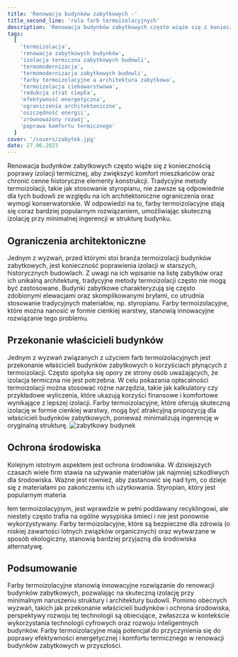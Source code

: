 ```yaml
---
title: 'Renowacja budynków zabytkowych -'
title_second_line: 'rola farb termoizolacyjnych'
description: 'Renowacja budynków zabytkowych często wiąże się z koniecznością poprawy izolacji termicznej, aby zwiększyć komfort mieszkańców oraz chronić cenne historyczne elementy konstrukcji. Tradycyjne metody termoizolacji, takie jak stosowanie styropianu, nie zawsze są odpowiednie dla tych budowli ze względu na ich architektoniczne ograniczenia oraz wymogi konserwatorskie. W odpowiedzi na to, farby termoizolacyjne stają się coraz bardziej popularnym rozwiązaniem, umożliwiając skuteczną izolację przy minimalnej ingerencji w strukturę budynku.'
tags:
  [
    'termoizolacja',
    'renowacja zabytkowych budynków',
    'izolacja termiczna zabytkowych budowli',
    'termomodernizacja',
    'termomodernizacja zabytkowych budowli',
    'farby termoizolacyjne a architektura zabytkowa',
    'termoizolacja ciekowarstwowa',
    'redukcja strat ciepła',
    'efektywność energetyczna',
    'ograniczenia architektoniczne',
    'oszczędność energii',
    'zrównoważony rozwój',
    'poprawa komfortu termicznego'
  ]
cover: '/covers/zabytek.jpg'
date: 27.06.2023
---
```


Renowacja budynków zabytkowych często wiąże się z koniecznością poprawy izolacji termicznej, aby zwiększyć komfort mieszkańców oraz chronić cenne historyczne elementy konstrukcji. Tradycyjne metody termoizolacji, takie jak stosowanie styropianu, nie zawsze są odpowiednie dla tych budowli ze względu na ich architektoniczne ograniczenia oraz wymogi konserwatorskie. W odpowiedzi na to, farby termoizolacyjne stają się coraz bardziej popularnym rozwiązaniem, umożliwiając skuteczną izolację przy minimalnej ingerencji w strukturę budynku.

## Ograniczenia architektoniczne

Jednym z wyzwań, przed którymi stoi branża termoizolacji budynków zabytkowych, jest konieczność poprawienia izolacji w starszych, historycznych budowlach. Z uwagi na ich wpisanie na listę zabytków oraz ich unikalną architekturę, tradycyjne metody termoizolacji często nie mogą być zastosowane. Budynki zabytkowe charakteryzują się często zdobionymi elewacjami oraz skomplikowanymi bryłami, co utrudnia stosowanie tradycyjnych materiałów, np. styropianu. Farby termoizolacyjne, które można nanosić w formie cienkiej warstwy, stanowią innowacyjne rozwiązanie tego problemu.

## Przekonanie właścicieli budynków

Jednym z wyzwań związanych z użyciem farb termoizolacyjnych jest przekonanie właścicieli budynków zabytkowych o korzyściach płynących z termoizolacji. Często spotyka się opory ze strony osób uważających, że izolacja termiczna nie jest potrzebna. W celu pokazania opłacalności termoizolacji można stosować różne narzędzia, takie jak kalkulatory czy przykładowe wyliczenia, które ukazują korzyści finansowe i komfortowe wynikające z lepszej izolacji. Farby termoizolacyjne, które oferują skuteczną izolację w formie cienkiej warstwy, mogą być atrakcyjną propozycją dla właścicieli budynków zabytkowych, ponieważ minimalizują ingerencję w oryginalną strukturę.
![zabytkowy budynek](/covers/zabytek.jpg)

## Ochrona środowiska

Kolejnym istotnym aspektem jest ochrona środowiska. W dzisiejszych czasach wiele firm stawia na używanie materiałów jak najmniej szkodliwych dla środowiska. Ważne jest również, aby zastanowić się nad tym, co dzieje się z materiałami po zakończeniu ich użytkowania. Styropian, który jest popularnym materia

łem termoizolacyjnym, jest wprawdzie w pełni poddawany recyklingowi, ale niestety często trafia na ogólne wysypiska śmieci i nie jest ponownie wykorzystywany. Farby termoizolacyjne, które są bezpieczne dla zdrowia (o niskiej zawartości lotnych związków organicznych) oraz wytwarzane w sposób ekologiczny, stanowią bardziej przyjazną dla środowiska alternatywę.

## Podsumowanie

Farby termoizolacyjne stanowią innowacyjne rozwiązanie do renowacji budynków zabytkowych, pozwalając na skuteczną izolację przy minimalnym naruszeniu struktury i architektury budowli. Pomimo obecnych wyzwań, takich jak przekonanie właścicieli budynków i ochrona środowiska, perspektywy rozwoju tej technologii są obiecujące, zwłaszcza w kontekście wykorzystania technologii cyfrowych oraz rozwoju inteligentnych budynków. Farby termoizolacyjne mają potencjał do przyczynienia się do poprawy efektywności energetycznej i komfortu termicznego w renowacji budynków zabytkowych w przyszłości.
